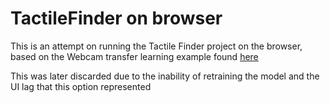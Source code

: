 # TactileFinder on browser

This is an attempt on running the Tactile Finder project on the browser, based on the Webcam transfer learning example found [here](https://storage.googleapis.com/tfjs-examples/webcam-transfer-learning/dist/index.html) 

This was later discarded due to the inability of retraining the model and the UI lag that this option represented
